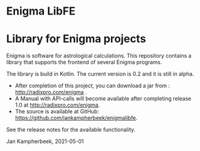 # Enigma LibFE
# Library for Enigma projects

Enigma is software for astrological calculations.
This repository contains a library that supports the frontend of several Enigma programs.

The library is build in Kotlin.
The current version is 0.2 and it is still in alpha.

- After completion of this project, you can download a jar from : http://radixpro.com/enigma .
- A Manual with API-calls will become available after completing release 1.0 at  http://radixpro.com/enigma.
- The source is available at GitHub:  https://github.com/jankampherbeek/enigmalibfe.

See the release notes for the available functionality.

Jan Kampherbeek, 2021-05-01